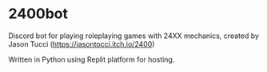 # 2400bot

Discord bot for playing roleplaying games with 24XX mechanics, created by Jason Tucci (https://jasontocci.itch.io/2400)

Written in Python using Replit platform for hosting.
